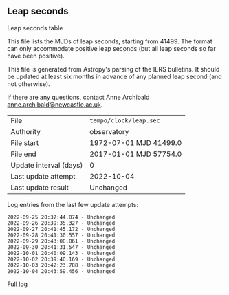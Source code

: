 
## Leap seconds

Leap seconds table

This file lists the MJDs of leap seconds, starting from 41499.
The format can only accommodate positive leap seconds (but all
leap seconds so far have been positive).

This file is generated from Astropy's parsing of the IERS
bulletins. It should be updated at least six months in advance
of any planned leap second (and not otherwise).

If there are any questions, contact Anne Archibald
<anne.archibald@newcastle.ac.uk>.

|     |     |
|:--- |:--- |
| File | `tempo/clock/leap.sec` |
| Authority | observatory |
| File start | 1972-07-01 MJD 41499.0 |
| File end | 2017-01-01 MJD 57754.0 |
| Update interval (days) | 0 |
| Last update attempt | 2022-10-04 |
| Last update result | Unchanged |

Log entries from the last few update attempts:
```
2022-09-25 20:37:44.874 - Unchanged
2022-09-26 20:39:35.327 - Unchanged
2022-09-27 20:41:45.172 - Unchanged
2022-09-28 20:41:30.557 - Unchanged
2022-09-29 20:43:08.861 - Unchanged
2022-09-30 20:41:31.547 - Unchanged
2022-10-01 20:40:09.143 - Unchanged
2022-10-02 20:39:40.169 - Unchanged
2022-10-03 20:42:23.788 - Unchanged
2022-10-04 20:43:59.456 - Unchanged
```
[Full log](https://raw.githubusercontent.com/ipta/pulsar-clock-corrections/main/log/tempo/clock/leap.sec.log)
